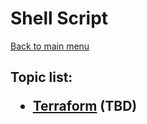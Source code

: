 <H1>Shell Script</h1>

[Back to main menu](..%2F..%2FREADME.md)

<h2>

Topic list:
* [Terraform](education%2FTerraform.md) (TBD)

</h2>
